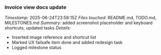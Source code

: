 ### Invoice view docs update
*Timestamp:* 2025-06-24T23:58:15Z
*Files touched:* README.md, TODO.md, MILESTONES.md
*Summary:* added screenshot placeholder and keyboard shortcuts, updated tasks
*Details:*
- Inserted image reference and shortcut list
- Marked UX failsafe item done and added redesign task
- Logged milestone status
